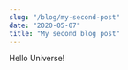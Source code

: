 ```yaml
---
slug: "/blog/my-second-post"
date: "2020-05-07"
title: "My second blog post"
---
```


Hello Universe!